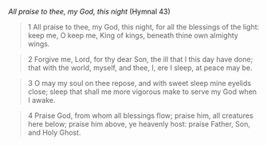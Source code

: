 _All praise to thee, my God, this night_ (Hymnal 43)

> 1
All praise to thee, my God, this night,
for all the blessings of the light:
keep me, O keep me, King of kings,
beneath thine own almighty wings.

> 2
Forgive me, Lord, for thy dear Son,
the ill that I this day have done;
that with the world, myself, and thee,
I, ere I sleep, at peace may be.

> 3
O may my soul on thee repose,
and with sweet sleep mine eyelids close;
sleep that shall me more vigorous make
to serve my God when I awake.

> 4
Praise God, from whom all blessings flow;
praise him, all creatures here below;
praise him above, ye heavenly host:
praise Father, Son, and Holy Ghost.
